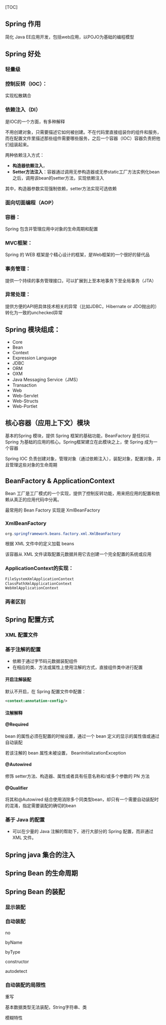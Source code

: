 [TOC]



## Spring 作用

简化 Java EE应用开发，包括web应用，以POJO为基础的编程模型



## Spring 好处

### 轻量级

### 控制反转（IOC）：

实现松散耦合

### 依赖注入（DI）

是IOC的一个方面，有多种解释

不用创建对象，只需要描述它如何被创建。不在代码里直接组装你的组件和服务，而在配置文件里描述那些组件需要哪些服务，之后一个容器（IOC）容器负责把他们组装起来。

两种依赖注入方式：

+ **构造器依赖注入**，
+ **Setter方法注入**：容器通过调用无参构造器或无参static工厂方法实例化bean之后，调用该bean的setter方法，实现依赖注入

其中，构造器参数实现强制依赖，setter方法实现可选依赖

### 面向切面编程（AOP）

### 容器：

Spring 包含并管理应用中对象的生命周期和配置

### MVC框架：

Spring 的 WEB 框架是个精心设计的框架，是Web框架的一个很好的替代品

### 事务管理：

提供一个持续的事务管理接口，可以扩展到上至本地事务下至全局事务（JTA）

### 异常处理：

提供方便的API把具体技术相关的异常（比如JDBC，Hibernate or JDO抛出的）转化为一致的unchecked异常



## Spring 模块组成：

+ Core
+ Bean
+ Context
+ Expression Language 
+ JDBC
+ ORM
+ OXM
+ Java Messaging Service（JMS）
+ Transaction 
+ Web
+ Web-Servlet
+ Web-Structs
+ Web-Portlet

## 核心容器（应用上下文）模块

基本的Spring 模块，提供 Spring 框架的基础功能，BeanFactory 是任何以 Spring 为基础的应用的核心。Spring框架建立在此模块之上，使 Spring 成为一个容器



Spring IOC 负责创建对象，管理对象（通过依赖注入），装配对象，配置对象，并且管理这些对象的生命周期



## BeanFactory & ApplicationContext

Bean 工厂是工厂模式的一个实现，提供了控制反转功能，用来把应用的配置和依赖从真正的应用代码中分离。

最常用的 Bean Factory 实现是 XmlBeanFactory

### XmlBeanFactory

```java
org.springframework.beans.factory.xml.XmlBeanFactory
```

根据 XML 文件中的定义加载 beans

该容器从 XML 文件读取配置元数据并用它去创建一个完全配置的系统或应用

### ApplicationContext的实现：

```java
FileSystemXmlApplicationContext
ClassPathXmlApplicationContext
WebXmlApplicationContext
```

### 两者区别

## Spring 配置方式

### XML 配置文件

### 基于注解的配置

+ 依赖于通过字节码元数据装配组件
+ 在相应的类、方法或属性上使用注解的方式，直接组件类中进行配置

#### 开启注解装配

默认不开启，在 Spring 配置文件中配置：

```xml
<context:annotation-config/>
```

#### 注解解释

#### @Required

bean 的属性必须在配置的时候设置，通过一个 bean 定义的显示的属性值或通过自动装配

若该注解的 bean  属性未被设置， BeanInitializationException

#### @Autowired

修饰 setter方法、构造器、属性或者具有任意名称和/或多个参数的 PN 方法

#### @Qualifier

将其和@Autowired 结合使用消除多个同类型bean，却只有一个需要自动装配时的混淆，指定需要装配的确切的bean

### 基于 Java 的配置

+ 可以在少量的 Java 注解的帮助下，进行大部分的 Spring 配置，而非通过 XML 文件。

## Spring java 集合的注入

## Spring Bean 的生命周期

## Spring Bean 的装配

### 显示装配

<constructor-arg>

<property>

### 自动装配

no

byName

byType

constructor

autodetect

### 自动装配的局限性

重写

基本数据类型无法装配，String字符串、类

模糊特性